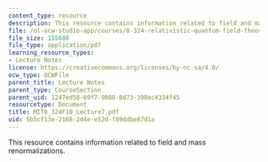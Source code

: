 ```yaml
---
content_type: resource
description: This resource contains information related to field and mass renormalizations.
file: /ol-ocw-studio-app/courses/8-324-relativistic-quantum-field-theory-ii-fall-2010/5b5cf13e21682d4ee52df89ddbe87d1a_MIT8_324F10_Lecture7.pdf
file_size: 155688
file_type: application/pdf
learning_resource_types:
- Lecture Notes
license: https://creativecommons.org/licenses/by-nc-sa/4.0/
ocw_type: OCWFile
parent_title: Lecture Notes
parent_type: CourseSection
parent_uid: 1247ed58-69f7-9088-8d73-398ec4334f45
resourcetype: Document
title: MIT8_324F10_Lecture7.pdf
uid: 5b5cf13e-2168-2d4e-e52d-f89ddbe87d1a
---
```

This resource contains information related to field and mass renormalizations.